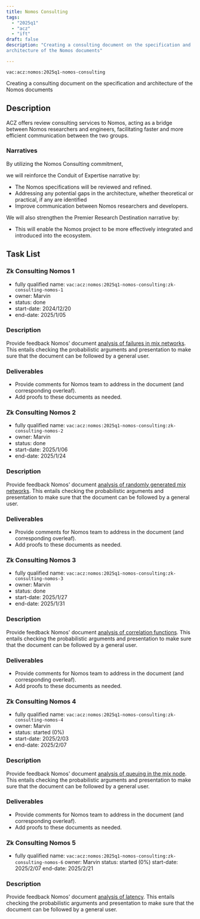 ```yaml
---
title: Nomos Consulting
tags:
  - "2025q1"
  - "acz"
  - "ift"
draft: false
description: "Creating a consulting document on the specification and 
architecture of the Nomos documents"

---
```


`vac:acz:nomos:2025q1-nomos-consulting`

Creating a consulting document on the specification and 
architecture of the Nomos documents
## Description

ACZ offers review consulting services to Nomos, 
acting as a bridge between Nomos researchers and engineers, 
facilitating faster and more efficient communication between the two groups.

### Narratives

By utilizing the Nomos Consulting commitment, 

we will reinforce the Conduit of Expertise narrative by:
* The Nomos specifications will be reviewed and refined.
* Addressing any potential gaps in the architecture, whether theoretical or practical, 
if any are identified
* Improve communication between Nomos researchers and developers.

We will also strengthen the Premier Research Destination narrative by: 
* This will enable the Nomos project to be more effectively integrated 
and introduced into the ecosystem.

## Task List

### Zk Consulting Nomos 1
* fully qualified name: `vac:acz:nomos:2025q1-nomos-consulting:zk-consulting-nomos-1`
* owner: Marvin
* status: done
* start-date: 2024/12/20
* end-date: 2025/1/05

### Description
Provide feedback Nomos' document 
[analysis of failures in mix networks](https://www.notion.so/Analysis-of-failures-in-mix-networks-feeef349720842759c59785af71c7c59).
This entails checking the probabilistic arguments and presentation to make sure that the document can be followed by a general user.


### Deliverables
- Provide comments for Nomos team to address in the document (and corresponding overleaf).
- Add proofs to these documents as needed.


### Zk Consulting Nomos 2
* fully qualified name: `vac:acz:nomos:2025q1-nomos-consulting:zk-consulting-nomos-2`
* owner: Marvin
* status: done
* start-date: 2025/1/06
* end-date: 2025/1/24

### Description
Provide feedback Nomos' document 
[analysis of randomly generated mix networks](https://www.notion.so/Analysis-of-randomly-generated-mix-networks-6246ab47a8e34ac0bc7b561d32680e34).
This entails checking the probabilistic arguments and presentation 
to make sure that the document can be followed by a general user.


### Deliverables
- Provide comments for Nomos team to address in the document (and corresponding overleaf).
- Add proofs to these documents as needed.

### Zk Consulting Nomos 3
* fully qualified name: `vac:acz:nomos:2025q1-nomos-consulting:zk-consulting-nomos-3`
* owner: Marvin
* status: done
* start-date: 2025/1/27
* end-date: 2025/1/31

### Description
Provide feedback Nomos' document 
[analysis of correlation functions](https://www.notion.so/Analysis-of-correlation-functions-12f8f96fb65c8162b234ee4200c4917a). 
This entails checking the probabilistic arguments and presentation 
to make sure that the document can be followed by a general user.


### Deliverables
- Provide comments for Nomos team to address in the document (and corresponding overleaf).
- Add proofs to these documents as needed.

### Zk Consulting Nomos 4
* fully qualified name: `vac:acz:nomos:2025q1-nomos-consulting:zk-consulting-nomos-4`
* owner: Marvin
* status: started (0%)
* start-date: 2025/2/03
* end-date: 2025/2/07

### Description
Provide feedback Nomos' document 
[analysis of queuing in the mix node](https://www.notion.so/Analysis-of-queuing-system-in-the-mix-node-12f8f96fb65c819a8214f4a0dd9e7460). 
This entails checking the probabilistic arguments and presentation 
to make sure that the document can be followed by a general user.

### Deliverables
- Provide comments for Nomos team to address in the document (and corresponding overleaf).
- Add proofs to these documents as needed. 

### Zk Consulting Nomos 5
* fully qualified name: `vac:acz:nomos:2025q1-nomos-consulting:zk-consulting-nomos-6`
owner: Marvin
status: started (0%)
start-date: 2025/2/07
end-date: 2025/2/21

### Description
Provide feedback Nomos' document [analysis of latency](https://www.notion.so/Analysis-of-latency-12f8f96fb65c81b09ba5ea1200315e97). This entails checking the probabilistic arguments and presentation to make sure that the document can be followed by a general user.

